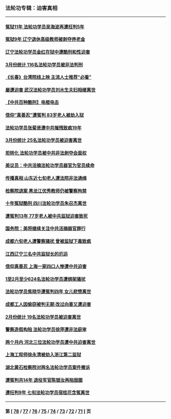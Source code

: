 ### 法轮功专辑：迫害真相
---
#### [冤狱11年 法轮功学员吴海波再遭枉判5年](../../pages/nf4379/n13966760.md?04130430) 
#### [冤狱9年 辽宁退休高级教师被剥夺养老金](../../pages/nf4379/n13969844.md?04130430) 
#### [辽宁法轮功学员金红在狱中遭酷刑和性迫害](../../pages/nf4379/n13969049.md?04130430) 
#### [3月份统计 116名法轮功学员被非法判刑](../../pages/nf4379/n13967624.md?04130430) 
#### [《长春》台湾院线上映 主流人士推荐“必看”](../../pages/nf4379/n13967751.md?04130430) 
#### [屡遭迫害 武汉法轮功学员刘水生夫妇相继离世](../../pages/nf4379/n13965806.md?04130430) 
#### [【中共百种酷刑】电棍电击](../../pages/nf4379/n13964477.md?04130430) 
#### [信仰“真善忍”遭冤判 83岁老人被劫入狱](../../pages/nf4379/n13958286.md?04130430) 
#### [法轮功学员张菊贤遭中共摧残致疯19年](../../pages/nf4379/n13962633.md?04130430) 
#### [3月份统计 25名法轮功学员被迫害离世](../../pages/nf4379/n13963851.md?04130430) 
#### [拒转化 法轮功学员被中共非法剥夺会面权](../../pages/nf4379/n13961975.md?04130430) 
#### [美议员：中共活摘法轮功学员器官为官员续命](../../pages/nf4379/n13961550.md?04130430) 
#### [传播真相 山东近七旬老人遭法院非法通缉](../../pages/nf4379/n13961068.md?04130430) 
#### [检察院退案 黑龙江优秀教师仍被警察拘禁](../../pages/nf4379/n13960361.md?04130430) 
#### [十年冤狱酷刑 四川法轮功学员朱召杰离世](../../pages/nf4379/n13959794.md?04130430) 
#### [遭冤判13年 77岁老人被中共监狱迫害致死](../../pages/nf4379/n13953812.md?04130430) 
#### [国务院：美将继续关注中共活摘器官罪行](../../pages/nf4379/n13954656.md?04130430) 
#### [成都六旬老人遭警察骚扰 曾被监狱下毒致疯](../../pages/nf4379/n13952299.md?04130430) 
#### [江西辽宁三名中共监狱长的厄运](../../pages/nf4379/n13951740.md?04130430) 
#### [信仰真善忍 上海一家四口人惨遭中共迫害](../../pages/nf4379/n13950973.md?04130430) 
#### [1至2月至少624名法轮功学员遭绑架骚扰](../../pages/nf4379/n13950181.md?04130430) 
#### [法轮功学员焦晓华遭冤判四年 女儿悲愤离世](../../pages/nf4379/n13949614.md?04130430) 
#### [成都工人因偷窃被判无期 改过向善又遭迫害](../../pages/nf4379/n13948561.md?04130430) 
#### [2月份统计 19名法轮功学员被迫害离世](../../pages/nf4379/n13947335.md?04130430) 
#### [警察造假构陷 法轮功学员徐萍遭非法庭审](../../pages/nf4379/n13946469.md?04130430) 
#### [两个月内 河北三位法轮功学员遭中共迫害离世](../../pages/nf4379/n13945856.md?04130430) 
#### [上海工程师徐永清被劫入浙江第二监狱](../../pages/nf4379/n13945041.md?04130430) 
#### [湖北黄石检察院对两名法轮功学员案件撤诉](../../pages/nf4379/n13944382.md?04130430) 
#### [遭冤判共14年 退役军官陈银汝再陷囹圄](../../pages/nf4379/n13943569.md?04130430) 
#### [遭枉判9年 七旬法轮功学员宿桂花含冤离世](../../pages/nf4379/n13943708.md?04130430) 

---
#### 第 [ [78](./78.md?04130430) / [77](./77.md?04130430) / [76](./76.md?04130430) / [75](./75.md?04130430) / [74](./74.md?04130430) / [73](./73.md?04130430) / [72](./72.md?04130430) / [71](./71.md?04130430) ] 页
